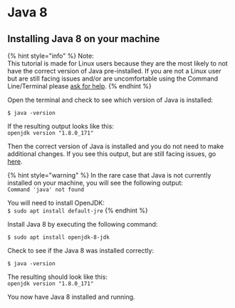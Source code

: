 # Java 8

## Installing Java 8 on your machine

{% hint style="info" %}
Note:   
This tutorial is made for Linux users because they are the most likely to not have the correct version of Java pre-installed. If you are not a Linux user but are still facing issues and/or are uncomfortable using the Command Line/Terminal please [ask for help](../about.md#contact-us).
{% endhint %}

Open the terminal and check to see which version of Java is installed:

```
$ java -version
```

If the resulting output looks like this:  
`openjdk version "1.8.0_171"`  
  
Then the correct version of Java is installed and you do not need to make additional changes. If you see this output, but are still facing issues, go [here](../about.md#contact-us).

{% hint style="warning" %}
In the rare case that Java is not currently installed on your machine, you will see the following output:   
`Command 'java' not found`

You will need to install OpenJDK:  
`$ sudo apt install default-jre`
{% endhint %}

Install Java 8 by executing the following command:

```
$ sudo apt install openjdk-8-jdk
```

Check to see if the Java 8 was installed correctly:

```text
$ java -version
```

The resulting should look like this:  
`openjdk version "1.8.0_171"`

You now have Java 8 installed and running.

